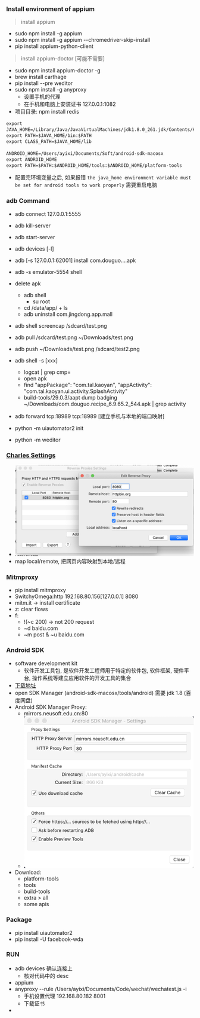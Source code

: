 ### Install environment of appium
> install appium
  - sudo npm install -g appium
  - sudo npm install -g appium --chromedriver-skip-install
  - pip install appium-python-client
> install appium-doctor [可能不需要]
  - sudo npm install appium-doctor -g
  - brew install carthage
- pip install --pre weditor
- sudo npm install -g anyproxy
  - 设置手机的代理
  - 在手机和电脑上安装证书 127.0.0.1:1082
- 项目目录: npm install redis


```shell
export JAVA_HOME=/Library/Java/JavaVirtualMachines/jdk1.8.0_261.jdk/Contents/Home
export PATH=$JAVA_HOME/bin:$PATH
export CLASS_PATH=$JAVA_HOME/lib

ANDROID_HOME=/Users/ayixi/Documents/Soft/android-sdk-macosx
export ANDROID_HOME
export PATH=$PATH:$ANDROID_HOME/tools:$ANDROID_HOME/platform-tools
```
- 配置完环境变量之后, 如果报错 `the java_home environment variable must be set for android tools to work properly` 需要重启电脑

### adb Command
- adb connect 127.0.0.1:5555
- adb kill-server
- adb start-server   

- adb devices [-l]
- adb [-s 127.0.0.1:62001] install com.douguo....apk
- adb -s emulator-5554 shell
- delete apk
  - adb shell
    - su root
  - cd /data/app/  + ls
  - adb uninstall com.jingdong.app.mall
- adb shell screencap /sdcard/test.png
- adb pull /sdcard/test.png ~/Downloads/test.png
- adb push ~/Downloads/test.png /sdcard/test2.png
- adb shell -s [xxx]
  - logcat | grep cmp= 
  - open apk
  - find "appPackage": "com.tal.kaoyan", "appActivity": "com.tal.kaoyan.ui.activity.SplashActivity"
  - build-tools/29.0.3/aapt dump badging ~/Downloads/com.douguo.recipe_6.9.65.2_544.apk | grep activity
- adb forward tcp:18989 tcp:18989 [建立手机与本地的端口映射]
  
- python -m uiautomator2 init
- python -m weditor

### [Charles Settings](https://www.jianshu.com/p/73b134559c76)
- ![反向代理](Images/反向代理.png)
- map local/remote, 把网页内容映射到本地/远程

### Mitmproxy
- pip install mitmproxy
- SwitchyOmega:http 192.168.80.156[127.0.0.1] 8080
- mitm.it -> install certificate
- z: clear flows
- f: 
  - !(~c 200) -> not 200 request
  - ~d baidu.com
  - ~m post & ~u baidu.com

### Android SDK
- software development kit
  - 软件开发工具包, 是软件开发工程师用于特定的软件包, 软件框架, 硬件平台, 操作系统等建立应用软件的开发工具的集合
- [下载地址](http://sdk.android-studio.org/)
- open SDK Manager (android-sdk-macosx/tools/android) 需要 jdk 1.8 (百度网盘)
- Android SDK Manager Proxy:
  - mirrors.neusoft.edu.cn:80
  - ![settings](Images/android%20sdk%20manager%20settings.png)
- Download:
  - platform-tools
  - tools
  - build-tools
  - extra > all
  - some apis

### Package
- pip install uiautomator2
- pip install -U facebook-wda

### RUN 
- adb devices 确认连接上
  - 核对代码中的 desc
- appium
- anyproxy --rule /Users/ayixi/Documents/Code/wechat/wechatest.js -i
  - 手机设置代理 192.168.80.182 8001
  - 下载证书
- 
